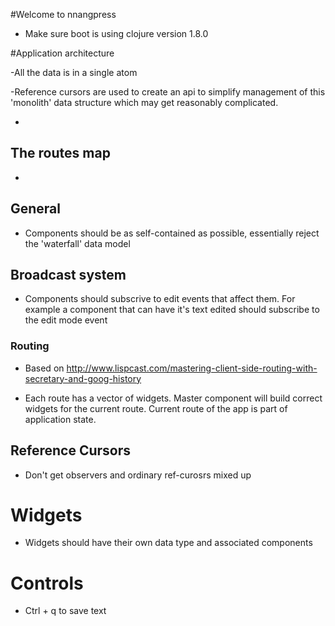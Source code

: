 #Welcome to nnangpress

- Make sure boot is using clojure version 1.8.0

#Application architecture

-All the data is in a single atom

-Reference cursors are used to create an api to simplify management of this 'monolith' data
structure which may get reasonably complicated.

-

## The routes map

-

## General

- Components should be as self-contained as possible, essentially reject the 'waterfall' data model

## Broadcast system

- Components should subscrive to edit events that affect them. For example a component that
can have it's text edited should subscribe to the edit mode event

### Routing

- Based on http://www.lispcast.com/mastering-client-side-routing-with-secretary-and-goog-history

- Each route has a vector of widgets. Master component will build correct widgets for the
current route. Current route of the app is part of application state.

## Reference Cursors

- Don't get observers and ordinary ref-curosrs mixed up

# Widgets

- Widgets should have their own data type and associated components

# Controls

- Ctrl + q to save text



